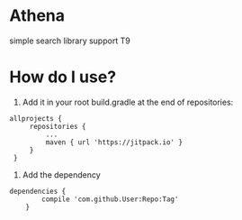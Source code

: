 # Athena

simple search library support T9

# How do I use?

1. Add it in your root build.gradle at the end of repositories:

```
allprojects {
     repositories {
         ...
         maven { url 'https://jitpack.io' }
     }
 }
```

1. Add the dependency

```
dependencies {
        compile 'com.github.User:Repo:Tag'
    }
```
